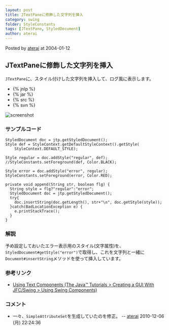 ```yaml
---
layout: post
title: JTextPaneに修飾した文字列を挿入
category: swing
folder: StyleConstants
tags: [JTextPane, StyledDocument]
author: aterai
---
```


Posted by [aterai](http://terai.xrea.jp/aterai.html) at 2004-01-12

## JTextPaneに修飾した文字列を挿入
`JTextPane`に、スタイル付けした文字列を挿入して、ログ風に表示します。

- {% jnlp %}
- {% jar %}
- {% src %}
- {% svn %}

<!-- dummy comment line for breaking list -->

![screenshot](https://lh5.googleusercontent.com/_9Z4BYR88imo/TQTT31r9lEI/AAAAAAAAAlI/7PqL2Aa3UJU/s800/StyleConstants.png)

### サンプルコード
<pre class="prettyprint"><code>StyledDocument doc = jtp.getStyledDocument();
Style def = StyleContext.getDefaultStyleContext().getStyle(
    StyleContext.DEFAULT_STYLE);

Style regular = doc.addStyle("regular", def);
//StyleConstants.setForeground(def, Color.BLACK);

Style error = doc.addStyle("error", regular);
StyleConstants.setForeground(error, Color.RED);
</code></pre>
<pre class="prettyprint"><code>private void append(String str, boolean flg) {
  String style = flg?"regular":"error";
  StyledDocument doc = jtp.getStyledDocument();
  try{
    doc.insertString(doc.getLength(), str+"\n", doc.getStyle(style));
  }catch(BadLocationException e) {
    e.printStackTrace();
  }
}
</code></pre>

### 解説
予め設定しておいたエラー表示用のスタイル(文字属性)を、`StyledDocument#getStyle("error")`で取得し、これを文字列と一緒に`Document#insertString`メソッドを使って挿入しています。

### 参考リンク
- [Using Text Components (The Java™ Tutorials > Creating a GUI With JFC/Swing > Using Swing Components)](http://docs.oracle.com/javase/tutorial/uiswing/components/text.html)

<!-- dummy comment line for breaking list -->

### コメント
- 一々、`SimpleAttributeSet`を生成していたのを修正。 -- [aterai](http://terai.xrea.jp/aterai.html) 2010-12-06 (月) 22:24:36

<!-- dummy comment line for breaking list -->

